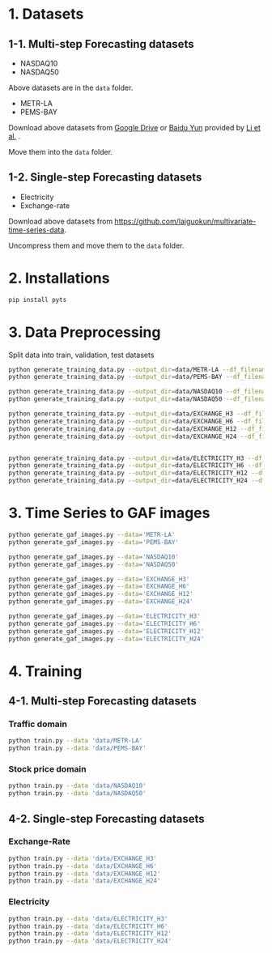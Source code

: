 # 1. Datasets

## 1-1. Multi-step Forecasting datasets

- NASDAQ10
- NASDAQ50

Above datasets are in the `data` folder.



- METR-LA
- PEMS-BAY

Download above datasets from [Google Drive](https://drive.google.com/open?id=10FOTa6HXPqX8Pf5WRoRwcFnW9BrNZEIX) or [Baidu Yun](https://pan.baidu.com/s/14Yy9isAIZYdU__OYEQGa_g) provided by [Li et al.](https://github.com/liyaguang/DCRNN.git) . 

Move them into the `data` folder.



## 1-2. Single-step Forecasting datasets

- Electricity
- Exchange-rate

Download above datasets from https://github.com/laiguokun/multivariate-time-series-data. 

Uncompress them and move them to the `data` folder.



# 2. Installations

```bash
pip install pyts
```



# 3. Data Preprocessing

Split data into train, validation, test datasets

```bash
python generate_training_data.py --output_dir=data/METR-LA --df_filename=data/metr-la.h5 --seq_length_x 12 --seq_length_y 12
python generate_training_data.py --output_dir=data/PEMS-BAY --df_filename=data/pems-bay.h5 --seq_length_x 12 --seq_length_y 12

python generate_training_data.py --output_dir=data/NASDAQ10 --df_filename=data/nasdaq10.h5 --seq_length_x 15 --seq_length_y 5
python generate_training_data.py --output_dir=data/NASDAQ50 --df_filename=data/nasdaq50.h5 --seq_length_x 15 --seq_length_y 5

python generate_training_data.py --output_dir=data/EXCHANGE_H3 --df_filename=data/exchange_rate.txt.gz --seq_length_x 168 --seq_length_y 1 --y_start 3
python generate_training_data.py --output_dir=data/EXCHANGE_H6 --df_filename=data/exchange_rate.txt.gz --seq_length_x 168 --seq_length_y 1 --y_start 6
python generate_training_data.py --output_dir=data/EXCHANGE_H12 --df_filename=data/exchange_rate.txt.gz --seq_length_x 168 --seq_length_y 1 --y_start 12
python generate_training_data.py --output_dir=data/EXCHANGE_H24 --df_filename=data/exchange_rate.txt.gz --seq_length_x 168 --seq_length_y 1 --y_start 24


python generate_training_data.py --output_dir=data/ELECTRICITY_H3 --df_filename=data/electricity.txt.gz --seq_length_x 48 --seq_length_y 1 --y_start 3
python generate_training_data.py --output_dir=data/ELECTRICITY_H6 --df_filename=data/electricity.txt.gz --seq_length_x 48 --seq_length_y 1 --y_start 6
python generate_training_data.py --output_dir=data/ELECTRICITY_H12 --df_filename=data/electricity.txt.gz --seq_length_x 48 --seq_length_y 1 --y_start 12
python generate_training_data.py --output_dir=data/ELECTRICITY_H24 --df_filename=data/electricity.txt.gz --seq_length_x 48 --seq_length_y 1 --y_start 24
```



# 3. Time Series to GAF images

```bash
python generate_gaf_images.py --data='METR-LA'
python generate_gaf_images.py --data='PEMS-BAY'

python generate_gaf_images.py --data='NASDAQ10'
python generate_gaf_images.py --data='NASDAQ50'

python generate_gaf_images.py --data='EXCHANGE_H3'
python generate_gaf_images.py --data='EXCHANGE_H6'
python generate_gaf_images.py --data='EXCHANGE_H12'
python generate_gaf_images.py --data='EXCHANGE_H24'

python generate_gaf_images.py --data='ELECTRICITY_H3'
python generate_gaf_images.py --data='ELECTRICITY_H6'
python generate_gaf_images.py --data='ELECTRICITY_H12'
python generate_gaf_images.py --data='ELECTRICITY_H24'
```



# 4. Training

## 4-1. Multi-step Forecasting datasets

### Traffic domain

```bash
python train.py --data 'data/METR-LA'
python train.py --data 'data/PEMS-BAY'
```



### Stock price domain

```bash
python train.py --data 'data/NASDAQ10'
python train.py --data 'data/NASDAQ50'
```



## 4-2. Single-step Forecasting datasets

### Exchange-Rate

```bash
python train.py --data 'data/EXCHANGE_H3'
python train.py --data 'data/EXCHANGE_H6'
python train.py --data 'data/EXCHANGE_H12'
python train.py --data 'data/EXCHANGE_H24'
```



### Electricity

```bash
python train.py --data 'data/ELECTRICITY_H3'
python train.py --data 'data/ELECTRICITY_H6'
python train.py --data 'data/ELECTRICITY_H12'
python train.py --data 'data/ELECTRICITY_H24'
```


